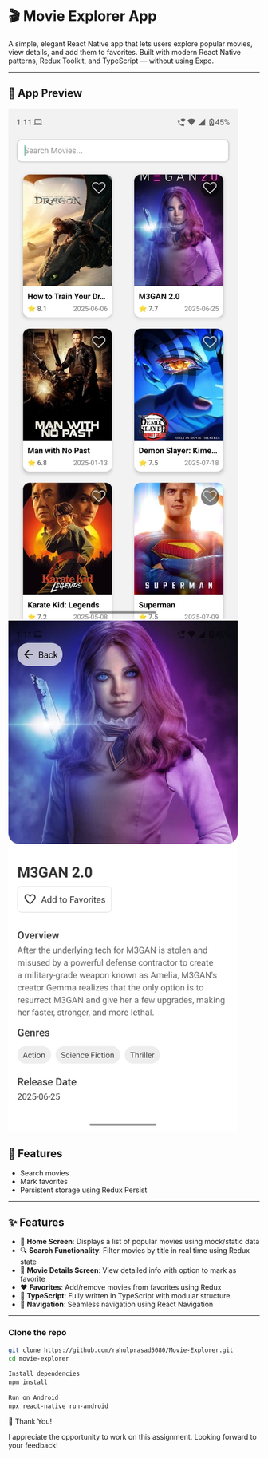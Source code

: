# 🎬 Movie Explorer App

A simple, elegant React Native app that lets users explore popular movies, view details, and add them to favorites. Built with modern React Native patterns, Redux Toolkit, and TypeScript — without using Expo.

---

## 📱 App Preview

![Home Screen](src/assets/home.jpeg) ![Details Screen](src/assets/details.jpeg)

## 🚀 Features

- Search movies
- Mark favorites
- Persistent storage using Redux Persist

---

## ✨ Features

- 📃 **Home Screen**: Displays a list of popular movies using mock/static data
- 🔍 **Search Functionality**: Filter movies by title in real time using Redux state
- 🎥 **Movie Details Screen**: View detailed info with option to mark as favorite
- ❤️ **Favorites**: Add/remove movies from favorites using Redux
- 🚀 **TypeScript**: Fully written in TypeScript with modular structure
- 📱 **Navigation**: Seamless navigation using React Navigation

---

### Clone the repo

```bash
git clone https://github.com/rahulprasad5080/Movie-Explorer.git
cd movie-explorer

```

```bash
Install dependencies
npm install
```

```bash
Run on Android
npx react-native run-android
```

🙏 Thank You!

I appreciate the opportunity to work on this assignment. Looking forward to your feedback!
